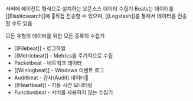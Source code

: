서버에 에이전트 형식으로 설치하는 오픈소스 데이터 수집기
Beats는 데이터를 [[Elasticsearch]]에 직접 전송할 수 있으며, [[Logstash]]를 통해서 데이터를 전송할 수도 있음

모든 유형의 데이터를 위한 모든 종류의 수집기
- [[Filebeat]] - 로그파일
- [[Metricbeat]] - Metrics를 주기적으로 수집
- Packetbeat - 네트워크 데이터
- [[Winlogbeat]] - Windows 이벤트 로그
- Auditbeat - 감사(Audit) 데이터
- [[Heartbeat]] - 가동 시간 모니터링
- Functionbeat - 서버를 사용하지 않는 수집기